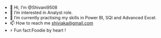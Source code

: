 - 👋 Hi, I’m @Shivani9508
- 👀 I’m interested in Analyst role.
- 🌱 I’m currently practising my skills in Power BI, SQl and Advanced Excel.
- 📫 How to reach me shiviaka@gmail.com
- ⚡ Fun fact:Foodie by heart !

<!---
Shivani9508/Shivani9508 is a ✨ special ✨ repository because its `README.md` (this file) appears on your GitHub profile.
You can click the Preview link to take a look at your changes.
--->
